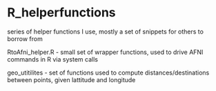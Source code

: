 # R_helperfunctions
series of helper functions I use, mostly a set of snippets for others to borrow from


RtoAfni_helper.R - small set of wrapper functions, used to drive AFNI commands in R via system calls

geo_utitilites - set of functions used to compute distances/destinations between points, given lattitude and longitude
